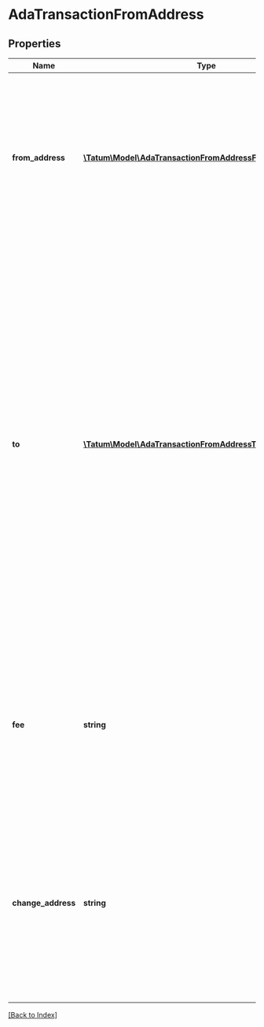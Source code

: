 # AdaTransactionFromAddress

## Properties

Name | Type | Description | Notes
------------ | ------------- | ------------- | -------------
**from_address** | [**\Tatum\Model\AdaTransactionFromAddressFromAddressInner[]**](AdaTransactionFromAddressFromAddressInner.md) | The array of blockchain addresses to send the assets from and their private keys. For each address, the last 100 transactions are scanned for any UTXO to be included in the transaction. |
**to** | [**\Tatum\Model\AdaTransactionFromAddressToInner[]**](AdaTransactionFromAddressToInner.md) | The array of blockchain addresses to send the assets to and the amounts that each address should receive (in ADA). The difference between the UTXOs calculated in the <code>fromAddress</code> section and the total amount to receive calculated in the <code>to</code> section will be used as the gas fee. To explicitly specify the fee amount and the blockchain address where any extra funds remaining after covering the fee will be sent, set the <code>fee</code> and <code>changeAddress</code> parameters. |
**fee** | **string** | The fee to be paid for the transaction (in ADA); if you are using this parameter, you have to also use the <code>changeAddress</code> parameter because these two parameters only work together. | [optional]
**change_address** | **string** | The blockchain address to send any extra assets remaning after covering the fee to; if you are using this parameter, you have to also use the <code>fee</code> parameter because these two parameters only work together. | [optional]

[[Back to Index]](../index.md)
